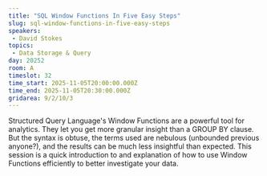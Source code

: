 ```yaml
---
title: "SQL Window Functions In Five Easy Steps"
slug: sql-window-functions-in-five-easy-steps
speakers:
 - David Stokes
topics: 
 - Data Storage & Query
day: 20252
room: A
timeslot: 32
time_start: 2025-11-05T20:00:00.000Z
time_end: 2025-11-05T20:30:00.000Z
gridarea: 9/2/10/3
---
```


Structured Query Language's Window Functions are a powerful tool for analytics. They let you get more granular insight than a GROUP BY clause. But the syntax is obtuse, the terms used are nebulous (unbounded previous anyone?), and the results can be much less insightful than expected. This session is a quick introduction to and explanation of how to use Window Functions efficiently to better investigate your data. 
